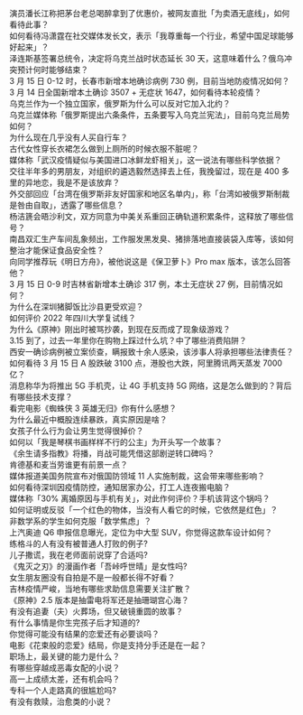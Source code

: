 演员潘长江称把茅台老总喝醉拿到了优惠价，被网友直批「为卖酒无底线」，如何看待此事？  
如何看待冯潇霆在社交媒体发长文，表示「我尊重每一个行业，希望中国足球能够好起来」？  
泽连斯基签署总统令，决定将乌克兰战时状态延长 30 天，这意味着什么？俄乌冲突预计何时能够结束？  
3 月 15 日 0-12 时，长春市新增本地确诊病例 730 例，目前当地防疫情况如何？  
3 月 14 日全国新增本土确诊 3507 + 无症状 1647，如何看待本轮疫情？  
乌克兰作为一个独立国家，俄罗斯为什么可以反对它加入北约？  
乌克兰媒体称「俄罗斯提出六条条件，五条要写入乌克兰宪法」，目前乌克兰局势如何？  
为什么现在几乎没有人买自行车？  
古代女性穿长衣裙怎么做到上厕所的时候衣服不脏呢？  
媒体称「武汉疫情疑似与美国进口冰鲜龙虾相关」，这一说法有哪些科学依据？  
交往半年多的男朋友，对组织的遴选毅然选择去上任，我挽留过，现在是 400 多里的异地恋，我是不是该放弃？  
外交部回应「台湾在俄罗斯非友好国家和地区名单内」，称「台湾如被俄罗斯制裁是咎由自取」，透露了哪些信息？  
杨洁篪会晤沙利文，双方同意为中美关系重回正确轨道积累条件，这释放了哪些信号？  
南昌双汇生产车间乱象频出，工作服发黑发臭、猪排落地直接装袋入库等，该如何整治才能保证食品安全性？  
向同学推荐玩《明日方舟》，被他说这是《保卫萝卜》Pro max 版本，该怎么回答他？  
3 月 15 日 0-9 时吉林省新增本土确诊 317 例，本土无症状 27 例，目前情况如何？  
为什么在深圳猪脚饭比沙县更受欢迎？  
如何评价 2022 年四川大学复试线？  
为什么《原神》刚出时被骂抄袭，到现在反而成了现象级游戏？  
3.15 到了，过去一年里你在购物上踩过什么坑？中了哪些消费陷阱？  
西安一确诊病例被立案侦查，瞒报致十余人感染，该涉事人将承担哪些法律责任？  
如何看待 3 月 15 日 A 股跌破 3100 点，港股也大跌，阿里腾讯两天蒸发 7000 亿？  
消息称华为将推出 5G 手机壳，让 4G 手机支持 5G 网络，这是怎么做到的？背后有哪些技术支撑？  
看完电影《蜘蛛侠 3 英雄无归》你有什么感想？  
为什么最近中概股连续暴跌，真实原因是啥？  
女孩子什么行为会让男生觉得很掉价？  
如何以「我是琴棋书画样样不行的公主」为开头写一个故事？  
《余生请多指教》将播，肖战可能凭借这部剧逆转口碑吗？  
肯德基和麦当劳谁更有前景一点？  
媒体报道美国务院宣布对俄国防领域 11 人实施制裁，这会带来哪些影响？  
如何看待深圳因疫情防控，通知居家办公，打工人连夜搬电脑？  
媒体称「30% 离婚原因与手机有关」，对此作何评价？手机该背这个锅吗？  
如何证明或反驳「一个红色的物体，当没有人看它的时候，它依然是红色」？  
非数学系的学生如何克服「数学焦虑」？  
上汽奥迪 Q6 申报信息曝光，定位为中大型 SUV，你觉得这款车设计如何？  
练格斗的人有没有被普通人打败的例子?  
儿子撒谎，我在老师面前说穿了合适吗?  
《鬼灭之刃》的漫画作者「吾峠呼世晴」是女性吗?  
女生朋友圈没有自拍是不是一般都长得不好看？  
吉林疫情严峻，当地有哪些求助信息需要关注扩散？  
《原神》2.5 版本是抽雷电将军还是抽珊瑚宫心海？  
有没有追妻（夫）火葬场，但又破镜重圆的故事？  
有什么事情是你生完孩子后才知道的?  
你觉得可能没有结果的恋爱还有必要谈吗？  
电影《花束般的恋爱》结局，你是支持分手还是在一起？  
职场上，最关键的能力是什么？  
有哪些穿越成恶毒女配的小说？  
高一上成绩太差，还有机会吗？  
专科一个人走路真的很尴尬吗?  
有没有救赎，治愈类的小说？  
